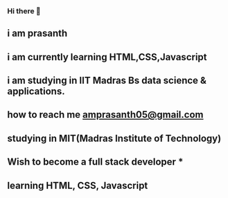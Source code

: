 ### Hi there 👋

## i am prasanth
## i am currently learning HTML,CSS,Javascript
## i am studying in IIT Madras Bs data science & applications.

## how to reach me amprasanth05@gmail.com
## studying in MIT(Madras Institute of Technology)
## Wish to become a full stack developer *
## learning HTML, CSS, Javascript
<!--
**amprasanth/amprasanth** is a ✨ _special_ ✨ repository because its `README.md` (this file) appears on your GitHub profile.

Here are some ideas to get you started:

- 🔭 I’m currently working on ...
- 🌱 I’m currently learning ...
- 👯 I’m looking to collaborate on ...
- 🤔 I’m looking for help with ...
- 💬 Ask me about ...
- 📫 How to reach me: ...
- 😄 Pronouns: ...
- ⚡ Fun fact: ...
-->
